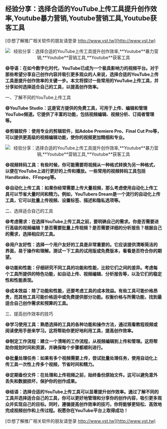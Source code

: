 ## **经验分享：选择合适的YouTube上传工具提升创作效率,**Youtube**暴力营销,**Youtube**营销工具,**Youtube**获客工具**

[😍想了解推广相关软件的朋友请登录 http://www.vst.tw](http://www.vst.tw)

 <center><img src="https://vst.tw/MP4/tuiguang/png/5.png" alt="经验分享：选择合适的YouTube上传工具提升创作效率,**Youtube**暴力营销,**Youtube**营销工具,**Youtube**获客工具"></center>

**😄导语：在如今数字化时代，YouTube已成为一个极具影响力的视频平台。对于那些希望分享自己创作内容并吸引更多观众的人来说，选择合适的YouTube上传工具是提升创作效率的关键一步。本文将探讨一些常用的YouTube上传工具，并分享如何选择适合自己的工具，以提高创作效率。**

一、了解不同的YouTube上传工具

**😄YouTube Studio：这是官方提供的免费工具，可用于上传、编辑和管理YouTube频道。它提供了丰富的功能，包括视频编辑、视频分析、订阅者管理等。**

**😄剪辑软件：使用专业的剪辑软件，如Adobe Premiere Pro、Final Cut Pro等，可以提供更高级的视频编辑功能，使你的视频更加精细和专业。**

 <center><img src="https://vst.tw/MP4/tuiguang/png/5.png" alt="经验分享：选择合适的YouTube上传工具提升创作效率,**Youtube**暴力营销,**Youtube**营销工具,**Youtube**获客工具"></center>

**😄视频转码工具：有些时候，你可能需要将视频从一种格式转换为另一种格式，以便在YouTube上进行更好的上传和播放。一些常用的视频转码工具包括Handbrake、FFmpeg等。**

**😄自动化上传工具：如果你经常需要上传大量视频，那么考虑使用自动化上传工具可以节省大量时间和精力。例如，YouTubers Dream是一个流行的自动化上传工具，它可以批量上传视频、设置标签、描述和隐私选项等。**

二、选择适合自己的工具

**😄考虑需求：在选择YouTube上传工具之前，要明确自己的需求。你是否需要进行高级的视频编辑？是否需要批量上传视频？是否需要详细的分析报告？根据自己的需求，选择相应的工具。**

**😄用户友好性：选择一个用户友好的工具是非常重要的。它应该提供清晰简洁的界面，易于操作和理解。测试一下工具的试用版或免费版本，看看是否符合你的期望。**

**😄功能和性能：仔细研究不同工具的功能和性能，比较它们之间的差异。考虑每个工具所提供的特色功能，如自动上传、视频编辑、分析报告等，以及它们的稳定性和性能表现。**

**😄成本效益：除了功能和性能，还要考虑工具的成本效益。有些工具可能价格昂贵，而其他工具可能价格适中或免费提供部分功能。权衡价格与所需功能，找到最适合自己创作需求和预算的工具。**

三、提高创作效率的技巧

**😄学习使用工具：熟悉选择的工具的各种功能和操作方法，通过观看教程视频或阅读使用手册来学习。这将帮助你更好地利用工具，提高创作效率。**

**😄制定工作流程：建立一个清晰的工作流程，从视频编辑到上传和管理。这将帮助你规划时间和资源，并确保每个步骤都顺利进行。**

**😄批量处理任务：如果有多个视频需要上传，尝试批量处理任务，使用自动化上传工具一次性上传多个视频，节省时间和精力。**

**😄定期备份文件：在处理和上传视频之前，始终备份原始文件。这可以避免意外丢失和数据损坏，保护你的创作成果。**

**😄结语：选择合适的YouTube上传工具可以显著提升创作效率。通过了解不同的工具并选择适合自己的工具，你可以更好地管理和分享你的创作内容，吸引更多观众并实现自己的目标。同时，遵循提高创作效率的技巧，你将能够更轻松、高效地完成视频创作和上传过程。祝愿你在YouTube平台上取得成功！**

[😍想了解推广相关软件的朋友请登录 http://www.vst.tw](http://www.vst.tw)



